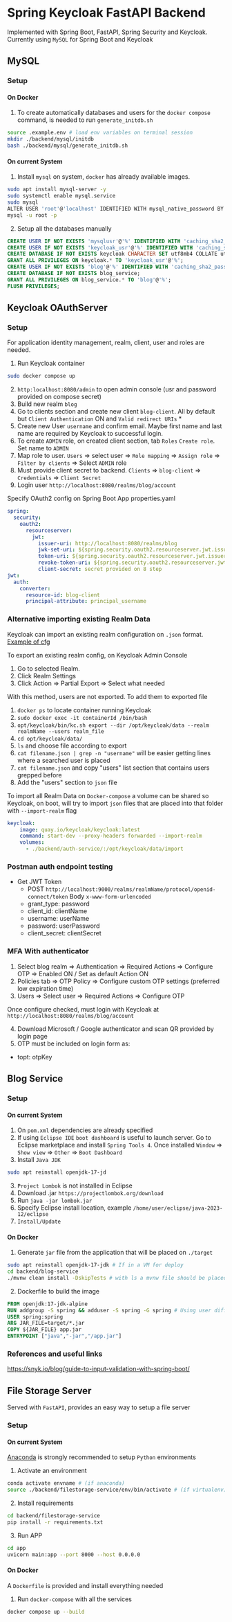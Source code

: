 # Spring Keycloak FastAPI Backend

Implemented with Spring Boot, FastAPI, Spring Security and Keycloak. Currently using `MySQL` for Spring Boot and Keycloak

## MySQL

### Setup

#### On Docker

1. To create automatically databases and users for the `docker compose` command, is needed to run `generate_initdb.sh`
```bash
source .example.env # load env variables on terminal session
mkdir ./backend/mysql/initdb
bash ./backend/mysql/generate_initdb.sh
```

#### On current System

1. Install `mysql` on system, `docker` has already available images.
```bash
sudo apt install mysql-server -y
sudo systemctl enable mysql.service
sudo mysql
ALTER USER 'root'@'localhost' IDENTIFIED WITH mysql_native_password BY 'rootpwd';
mysql -u root -p
```
2. Setup all the databases manually
```sql
CREATE USER IF NOT EXISTS 'mysqlusr'@'%' IDENTIFIED WITH 'caching_sha2_password' BY 'mysqlpwd';
CREATE USER IF NOT EXISTS 'keycloak_usr'@'%' IDENTIFIED WITH 'caching_sha2_password' BY 'keycloak_pwd';
CREATE DATABASE IF NOT EXISTS keycloak CHARACTER SET utf8mb4 COLLATE utf8mb4_unicode_ci;
GRANT ALL PRIVILEGES ON keycloak.* TO 'keycloak_usr'@'%';
CREATE USER IF NOT EXISTS 'blog'@'%' IDENTIFIED WITH 'caching_sha2_password' BY 'blogservice_pwd';
CREATE DATABASE IF NOT EXISTS blog_service;
GRANT ALL PRIVILEGES ON blog_service.* TO 'blog'@'%';
FLUSH PRIVILEGES;
```

## Keycloak OAuthServer

### Setup

For application identity management, realm, client, user and roles are needed.

1. Run Keycloak container 
```bash
sudo docker compose up
```
2. `http:localhost:8080/admin` to open admin console (usr and password provided on compose secret)
3. Build new realm `blog`
4. Go to clients section and create new client `blog-client`. All by default but `Client Authentication` ON and `Valid redirect URIs` *
5. Create new User `username` and confirm email. Maybe first name and last name are required by Keycloak to successful login.
6. To create `ADMIN` role, on created client section, tab `Roles` `Create role`. Set name to `ADMIN`
7. Map role to user. `Users` => select user => `Role mapping` => `Assign role` => `Filter by clients` => Select `ADMIN` role
8. Must provide client secret to backend. `Clients` => `blog-client` => `Credentials` => `Client Secret`
9. Login user `http://localhost:8080/realms/blog/account`

Specify OAuth2 config on Spring Boot App properties.yaml
```yaml
spring:
  security: 
    oauth2: 
      resourceserver:  
        jwt:  
          issuer-uri: http://localhost:8080/realms/blog
          jwk-set-uri: ${spring.security.oauth2.resourceserver.jwt.issuer-uri}/protocol/openid-connect/certs
          token-uri: ${spring.security.oauth2.resourceserver.jwt.issuer-uri}/protocol/openid-connect/token
          revoke-token-uri: ${spring.security.oauth2.resourceserver.jwt.issuer-uri}/protocol/openid-connect/logout
          client-secret: secret provided on 8 step
jwt:  
  auth:  
    converter: 
      resource-id: blog-client
      principal-attribute: principal_username
```

### Alternative importing existing Realm Data

Keycloak can import an existing realm configuration on `.json` format. [Example of cfg](./../backend/auth-service/blog-realm-example.json)

To export an existing realm config, on Keycloak Admin Console

1. Go to selected Realm.
2. Click Realm Settings
3. Click Action => Partial Export => Select what needed

With this method, users are not exported. To add them to exported file

1. `docker ps` to locate container running Keycloak
2. `sudo docker exec -it containerId /bin/bash`
3. `opt/keycloak/bin/kc.sh export --dir /opt/keycloak/data --realm realmName --users realm_file`
4. `cd opt/keycloak/data/`
5. `ls` and choose file according to export
6. `cat filename.json | grep -n "username"` will be easier getting lines where a searched user is placed
7. `cat filename.json` and copy "users" list section that contains users grepped before
8. Add the "users" section to `json` file

To import all Realm Data on `Docker-compose` a volume can be shared so Keycloak, on boot, will try to import `json` files that are placed into that folder with `--import-realm` flag

```yaml 
keycloak:
    image: quay.io/keycloak/keycloak:latest
    command: start-dev --proxy-headers forwarded --import-realm
    volumes:
      - ./backend/auth-service/:/opt/keycloak/data/import
```

### Postman auth endpoint testing

- Get JWT Token
  - POST `http://localhost:9000/realms/realmName/protocol/openid-connect/token` Body `x-www-form-urlencoded`
  - grant_type: password
  - client_id: clientName
  - username: userName
  - password: userPassword
  - client_secret: clientSecret
  
### MFA With authenticator

1. Select blog realm => Authentication => Required Actions => Configure OTP => Enabled ON / Set as default Action ON
2. Policies tab => OTP Policy => Configure custom OTP settings (preferred low expiration time)
3. Users => Select user => Required Actions => Configure OTP

Once configure checked, must login with Keycloak at `http://localhost:8080/realms/blog/account`

4. Download Microsoft / Google authenticator and scan QR provided by login page
5. OTP must be included on login form as:
  - topt: otpKey

## Blog Service

### Setup

#### On current System

1. On `pom.xml` dependencies are already specified
2. If using `Eclipse IDE` `boot dashboard` is useful to launch server. Go to Eclipse marketplace and install `Spring Tools 4`. Once installed `Window` => `Show view` => `Other` => `Boot Dashboard`
3. Install `Java JDK`
```bash
sudo apt reinstall openjdk-17-jd
```
3. `Project Lombok` is not installed in Eclipse
  1. Download .jar `https://projectlombok.org/download`
  2. Run `java -jar lombok.jar`
  3. Specify Eclipse install location, example `/home/user/eclipse/java-2023-12/eclipse`
  4. `Install/Update`

#### On Docker

1. Generate `jar` file from the application that will be placed on `./target`
```bash
sudo apt reinstall openjdk-17-jdk # If in a VM for deploy
cd backend/blog-service
./mvnw clean install -DskipTests # with ls a mvnw file should be placed, will test with database so if it's not installed, skip it
```
2. Dockerfile to build the image
```dockerfile
FROM openjdk:17-jdk-alpine
RUN addgroup -S spring && adduser -S spring -G spring # Using user different from root
USER spring:spring
ARG JAR_FILE=target/*.jar
COPY ${JAR_FILE} app.jar
ENTRYPOINT ["java","-jar","/app.jar"]
```

### References and useful links

https://snyk.io/blog/guide-to-input-validation-with-spring-boot/

## File Storage Server

Served with `FastAPI`, provides an easy way to setup a file server

### Setup

#### On current System

[Anaconda](https://www.anaconda.com/) is strongly recommended to setup `Python` environments

1. Activate an environment
```bash
conda activate envname # (if anaconda)
source ./backend/filestorage-service/env/bin/activate # (if virtualenv)
```
2. Install requirements
```bash
cd backend/filestorage-service
pip install -r requirements.txt
```
3. Run APP
```bash
cd app
uvicorn main:app --port 8000 --host 0.0.0.0
```

#### On Docker

A `Dockerfile` is provided and install everything needed

1. Run `docker-compose` with all the services
```bash
docker compose up --build
```